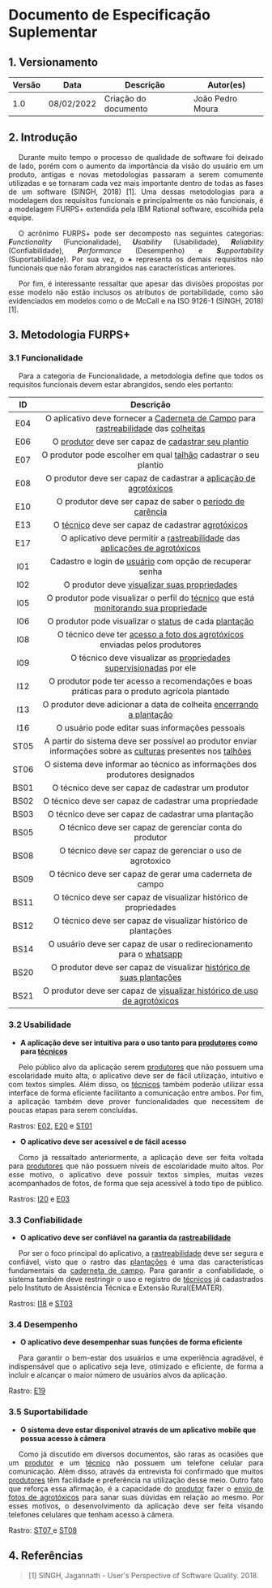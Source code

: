 # Documento de Especificação Suplementar

## 1. Versionamento
Versão|Data|Descrição|Autor(es)
------|----|---------|--------
1.0   | 08/02/2022 | Criação do documento | João Pedro Moura |

## 2. Introdução
<p style="text-align: justify; text-indent: 20px">Durante muito tempo o processo de qualidade de software foi deixado de lado, porém com o aumento da importância da visão do usuário em um produto, antigas e novas metodologias passaram a serem comumente utilizadas e se tornaram cada vez mais importante dentro de todas as fases de um software (SINGH, 2018) [1]. Uma dessas metodologias para a modelagem dos requisitos funcionais e principalmente os não funcionais, é a modelagem FURPS+ extendida pela IBM Rational software, escolhida pela equipe.</p>
<p style="text-align: justify; text-indent: 20px">O acrônimo FURPS+ pode ser decomposto nas seguintes categorias: <i><b>F</b>unctionality</i> (Funcionalidade), <i><b>U</b>sability</i> (Usabilidade), <i><b>R</b>eliability</i> (Confiabilidade), <i><b>P</b>erformance</i> (Desempenho) e <i><b>S</b>upportability</i> (Suportabilidade). Por sua vez, o <b>+</b> representa os demais requisitos não funcionais que não foram abrangidos nas características anteriores.</p>
<p style="text-align: justify; text-indent: 20px">Por fim, é interessante ressaltar que apesar das divisões propostas por esse modelo não estão inclusos os atributos de portabilidade, como são evidenciados em modelos como o de McCall e na ISO 9126-1 (SINGH, 2018) [1].</p> 

## 3. Metodologia FURPS+
### 3.1 Funcionalidade
<p style="text-align: justify; text-indent: 20px">Para a categoria de Funcionalidade, a metodologia define que todos os requisitos funcionais devem estar abrangidos, sendo eles portanto:</p> 

|ID|Descrição|
|:--:|:--:|
|E04| O aplicativo deve fornecer a <a href="../../../requisitos/modelagem/lexicos#cardeneta_de_campo">Caderneta de Campo</a> para <a href="../../../requisitos/modelagem/lexicos#rastreabilidade">rastreabilidade</a> das <a href="../../../requisitos/modelagem/lexicos#colher_plantio">colheitas</a> |
|E06| O <a href="../../../requisitos/modelagem/lexicos#produtor">produtor</a> deve ser capaz de <a href="../../../requisitos/modelagem/lexicos#cadastrar_plantio">cadastrar seu plantio</a> |
|E07| O produtor pode escolher em qual <a href="../../../requisitos/modelagem/lexicos#talhao">talhão</a> cadastrar o seu plantio |
|E08| O produtor deve ser capaz de cadastrar a <a href="../../../requisitos/modelagem/lexicos#aplicar_agrotoxico">aplicação de agrotóxicos</a> |
|E10| O produtor deve ser capaz de saber o <a href="../../../requisitos/modelagem/lexicos#periodo_carencia">período de carência</a> |
|E13| O <a href="../../../requisitos/modelagem/lexicos#tecnico">técnico</a> deve ser capaz de cadastrar <a href="../../../requisitos/modelagem/lexicos#agrotoxico">agrotóxicos</a> |
|E17| O aplicativo deve permitir a <a href="../../../requisitos/modelagem/lexicos#rastreabilidade">rastreabilidade</a> das <a href="../../../requisitos/modelagem/lexicos#aplicacao_agrotoxico">aplicações de agrotóxicos</a> |
|I01| Cadastro e login de <a href="../../../requisitos/modelagem/lexicos#usuario">usuário</a> com opção de recuperar senha |
|I02|O produtor deve <a href="../../../requisitos/modelagem/lexicos#visualizar_propriedade">visualizar suas propriedades</a> |
|I05| O produtor pode visualizar o perfil do <a href="../../../requisitos/modelagem/lexicos#tecnico">técnico</a> que está <a href="../../../requisitos/modelagem/lexicos#supervisionar_propriedade">monitorando sua propriedade</a> |
|I06| O produtor pode visualizar o <a href="../../../requisitos/modelagem/lexicos#plantio_plantado">status</a> de cada <a href="../../../requisitos/modelagem/lexicos#plantio">plantação</a> |
|I08| O técnico deve ter <a href="../../../requisitos/modelagem/lexicos#analisar_aplicacao_agrotoxico">acesso a foto dos agrotóxicos</a> enviadas pelos produtores |
|I09| O técnico deve visualizar as <a href="../../../requisitos/modelagem/lexicos#supervisionar_propriedade">propriedades supervisionadas</a> por ele |
|I12| O produtor pode ter acesso a recomendações e boas práticas para o produto agrícola plantado |
|I13| O produtor deve adicionar a data de colheita <a href="../../../requisitos/modelagem/lexicos#plantio_finalizado">encerrando a plantação</a> |
|I16| O usuário pode editar suas informações pessoais |
|ST05| A partir do sistema deve ser possível ao produtor enviar informações sobre as <a href="../../../requisitos/modelagem/lexicos#cultura">culturas</a> presentes nos <a href="../../../requisitos/modelagem/lexicos#talhao">talhões</a> |
|ST06| O sistema deve informar ao técnico as informações dos produtores designados |
|BS01| O técnico deve ser capaz de cadastrar um produtor |
|BS02| O técnico deve ser capaz de cadastrar uma propriedade |
|BS03| O técnico deve ser capaz de cadastrar uma plantação |
|BS05| O técnico deve ser capaz de gerenciar conta do produtor |
|BS08| O técnico deve ser capaz de gerenciar o uso de agrotoxico |
|BS09| O técnico deve ser capaz de gerar uma caderneta de campo |
|BS11| O técnico deve ser capaz de visualizar histórico de propriedades |
|BS12| O técnico deve ser capaz de visualizar histórico de plantações |
|BS14| O usuário deve ser capaz de usar o redirecionamento para o <a href="../../../requisitos/modelagem/lexicos#whatsapp">whatsapp</a> |
|BS20| O produtor deve ser capaz de visualizar <a href="../../../requisitos/modelagem/lexicos#visualizar_plantio">histórico de suas plantações</a> |
|BS21| O produtor deve ser capaz de <a href="../../../requisitos/modelagem/lexicos#visualizar_aplicacao_agrotoxico">visualizar histórico de uso de agrotóxicos</a> |

### 3.2 Usabilidade
- <b>A aplicação deve ser intuitiva para o uso tanto para <a href="../../../requisitos/modelagem/lexicos#produtor">produtores</a> como para <a href="../../../requisitos/modelagem/lexicos#tecnico">técnicos</a></b>
<p style="text-align: justify; text-indent: 20px">Pelo público alvo da aplicação serem <a href="../../../requisitos/modelagem/lexicos#produtor">produtores</a> que não possuem uma escolaridade muito alta, o aplicativo deve ser de fácil utilização, intuitivo e com textos simples. Além disso, os <a href="../../../requisitos/modelagem/lexicos#tecnico">técnicos</a> também poderão utilizar essa interface de forma eficiente facilitanto a comunicação entre ambos. Por fim, a aplicação também deve prover funcionalidades que necessitem de poucas etapas para serem concluídas.</p>
Rastros: <a href="../../../requisitos/elicitacao/entrevista">E02</a>, <a href="../../../requisitos/elicitacao/entrevista">E20</a> e <a href="../../../requisitos/storytelling/">ST01</a>

- <b>O aplicativo deve ser acessível e de fácil acesso</b>
<p style="text-align: justify; text-indent: 20px">Como já ressaltado anteriormente, a aplicação deve ser feita voltada para <a href="../../../requisitos/modelagem/lexicos#produtor">produtores</a> que não possuem níveis de escolaridade muito altos. Por esse motivo, o aplicativo deve possuir textos simples, muitas vezes acompanhados de fotos, de forma que seja acessível à todo tipo de público.</p>
Rastros: <a href="../../../requisitos/elicitacao/introspeccao">I20</a> e <a href="../../../requisitos/elicitacao/entrevista">E03</a>

### 3.3 Confiabilidade
- <b>O aplicativo deve ser confiável na garantia da <a href="../../../requisitos/modelagem/lexicos#rastreabilidade">rastreabilidade</a></b>
<p style="text-align: justify; text-indent: 20px">Por ser o foco principal do aplicativo, a <a href="../../../requisitos/modelagem/lexicos#rastreabilidade">rastreabilidade</a> deve ser segura e confiável, visto que o rastro das <a href="../../../requisitos/modelagem/lexicos#plantacao">plantações</a> é uma das características fundamentais da <a href="../../../requisitos/modelagem/lexicos#cardeneta_de_campo">caderneta de campo</a>. Para garantir a confiabilidade, o sistema também deve restringir o uso e registro de <a href="../../../requisitos/modelagem/lexicos#tecnico">técnicos</a> já cadastrados pelo Instituto de Assistência Técnica e Extensão Rural(EMATER).</p>
Rastros: <a href="../../../requisitos/elicitacao/introspeccao">I18</a> e <a href="../../../requisitos/storytelling/">ST03</a>

### 3.4 Desempenho
- <b>O aplicativo deve desempenhar suas funções de forma eficiente</b>
<p style="text-align: justify; text-indent: 20px">Para garantir o bem-estar dos usuários e uma experiência agradável, é indispensável que o aplicativo seja leve, otimizado e eficiente, de forma a incluir e alcançar o maior número de usuários alvos da aplicação.</p>
Rastro: <a href="../../../requisitos/elicitacao/entrevista">E19</a>

### 3.5 Suportabilidade
- <b>O sistema deve estar disponível através de um aplicativo mobile que possua acesso à câmera</b>
<p style="text-align: justify; text-indent: 20px">Como já discutido em diversos documentos, são raras as ocasiões que um <a href="../../../requisitos/modelagem/lexicos#produtor">produtor</a> e um <a href="../../../requisitos/modelagem/lexicos#tecnico">técnico</a> não possuem um telefone celular para comunicação. Além disso, através da entrevista foi confirmado que muitos <a href="../../../requisitos/modelagem/lexicos#produtor">produtores</a> têm facilidade e preferência na utilização desse meio. Outro fato que reforça essa afirmação, é a capacidade do <a href="../../../requisitos/modelagem/lexicos#produtor">produtor</a> fazer o <a href="../../../requisitos/modelagem/lexicos#enviar_foto_agrotoxico">envio de fotos de agrotóxicos</a> para sanar suas dúvidas em relação ao mesmo. Por esses motivos, o desenvolvimento da aplicação deve ser feita visando telefones celulares que tenham acesso à câmera.</p>
Rastro: <a href="../../../requisitos/storytelling/">ST07 </a>e <a href="../../../requisitos/storytelling/">ST08</a>

## 4. Referências
> [1] SINGH, Jagannath - User's Perspective of Software Quality. 2018.
